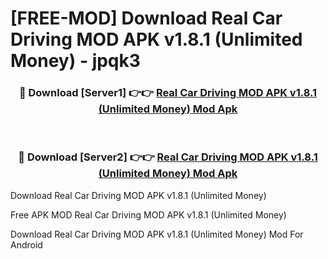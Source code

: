 # [FREE-MOD] Download Real Car Driving MOD APK v1.8.1 (Unlimited Money) - jpqk3


<div align="center">
<h3>🔴 Download [Server1] 👉👉 <a href="https://apk-comot.site?title=Real_Car_Driving_MOD_APK_v1.8.1_(Unlimited_Money)">Real Car Driving MOD APK v1.8.1 (Unlimited Money) Mod Apk</a></h3><br>

<h3>🔴 Download [Server2] 👉👉 <a href="https://apk-comot.site?title=Real_Car_Driving_MOD_APK_v1.8.1_(Unlimited_Money)">Real Car Driving MOD APK v1.8.1 (Unlimited Money) Mod Apk</a></h3>
</div>



Download Real Car Driving MOD APK v1.8.1 (Unlimited Money) 

Free APK MOD Real Car Driving MOD APK v1.8.1 (Unlimited Money) 

Download Real Car Driving MOD APK v1.8.1 (Unlimited Money) Mod For Android
